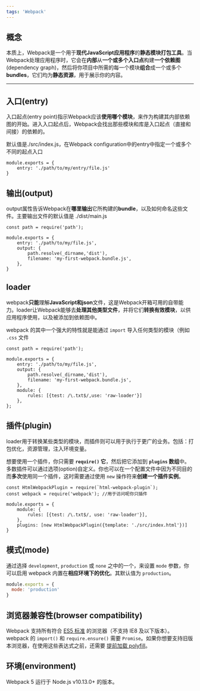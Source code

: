 ```yaml
---
tags: 'Webpack'
---
```


## 概念

本质上，Webpack是一个用于**现代JavaScript应用程序**的**静态模块打包工具**。当Webpack处理应用程序时，它会在**内部**从**一个或多个入口点**构建**一个依赖图**(dependency graph)，然后将你项目中所需的每一个模块**组合**成一个或多个**bundles**，它们均为**静态资源**，用于展示你的内容。

---

## 入口(entry)

入口起点(entry point)指示Webpack应该**使用哪个模块**，来作为构建其内部依赖图的开始。进入入口起点后，Webpack会找出那些模块和库是入口起点（直接和间接）的依赖的。

默认值是./src/index.js，在Webpack configuration中的entry中指定一个或多个不同的起点入口

```
module.exports = {
	entry: './path/to/my/entry/file.js'
}
```

## 输出(output)

output属性告诉Webpack在**哪里输出**它所构建的**bundle**，以及如何命名这些文件。主要输出文件的默认值是 ./dist/main.js

```
const path = require('path');

module.exports = {
	entry: './path/to/my/file.js',
	output: {
		path.resolve(_dirname,'dist'),
		filename: 'my-first-webpack.bundle.js',
	},
}
```

## loader

webpack**只能**理解**JavaScript和json**文件，这是Webpack开箱可用的自带能力。loader让Webpack能够去**处理其他类型文件**，并将它们**转换有效模块**，以供应用程序使用，以及被添加到依赖图中。

webpack 的其中一个强大的特性就是能通过 `import` 导入任何类型的模块（例如 `.css` 文件

```
const path = require('path');

module.exports = {
	entry: './path/to/my/file.js',
	output: {
		path.resolve(_dirname,'dist'),
		filename: 'my-first-webpack.bundle.js',
	},
	module: {
		rules: [{test: /\.txt$/,use: 'raw-loader'}]
	},
};
```

## 插件(plugin)

loader用于转换某些类型的模块，而插件则可以用于执行于更广的业务。包括：打包优化，资源管理，注入环境变量。

想要使用一个插件，你只需要 **`require()` 它**，然后把它添加到 **`plugins` 数组**中。多数插件可以通过选项(option)自定义。你也可以在一个配置文件中因为不同目的而**多次**使用同一个插件，这时需要通过使用 `new` 操作符来**创建一个插件实例**。

```
const HtmlWebpackPlugin = require(`html-webpack-plugin`);
const webpack = require('webpack'); //用于访问呢你只插件

module.exports = {
	module: {
		rules: [{test: /\.txt$/, use: 'raw-loader'}],
	},
	plugins: [new HtmlWebpackPlugin({template: './src/index.html'})]
}
```

## 模式(mode)

通过选择 `development`, `production` 或 `none` 之中的一个，来设置 `mode` 参数，你可以启用 webpack 内置在**相应环境下的优化**。其默认值为 `production`。

```javascript
module.exports = {
  mode: 'production'
}
```

## 浏览器兼容性(browser compatibility)

Webpack 支持所有符合 [ES5 标准](https://kangax.github.io/compat-table/es5/) 的浏览器（不支持 IE8 及以下版本）。webpack 的 `import()` 和 `require.ensure()` 需要 `Promise`。如果你想要支持旧版本浏览器，在使用这些表达式之前，还需要 [提前加载 polyfill](https://www.webpackjs.com/guides/shimming/)。

## 环境(environment)

Webpack 5 运行于 Node.js v10.13.0+ 的版本。
